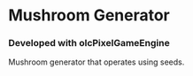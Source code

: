 <h1>Mushroom Generator</h1>
<h3>Developed with olcPixelGameEngine</h3>
<p>Mushroom generator that operates using seeds.</p>
